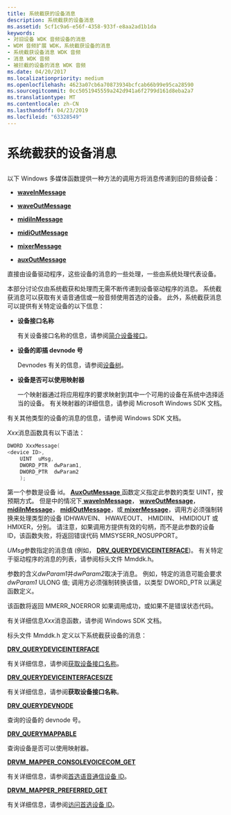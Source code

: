 ```yaml
---
title: 系统截获的设备消息
description: 系统截获的设备消息
ms.assetid: 5cf1c9a6-e56f-4358-933f-e8aa2ad1b1da
keywords:
- 对旧设备 WDK 音频设备的消息
- WDM 音频扩展 WDK，系统截获设备的消息
- 系统截获设备消息 WDK 音频
- 消息 WDK 音频
- 被拦截的设备的消息 WDK 音频
ms.date: 04/20/2017
ms.localizationpriority: medium
ms.openlocfilehash: 4623a07cb6a70873934bcfcab66b99e95ca28590
ms.sourcegitcommit: 0cc5051945559a242d941a6f2799d161d8eba2a7
ms.translationtype: MT
ms.contentlocale: zh-CN
ms.lasthandoff: 04/23/2019
ms.locfileid: "63328549"
---
```

# <a name="system-intercepted-device-messages"></a>系统截获的设备消息


## <span id="system_intercepted_device_messages"></span><span id="SYSTEM_INTERCEPTED_DEVICE_MESSAGES"></span>


以下 Windows 多媒体函数提供一种方法的调用方将消息传递到旧的音频设备：

-   [**waveInMessage**](https://msdn.microsoft.com/library/windows/desktop/dd743846)

-   [**waveOutMessage**](https://msdn.microsoft.com/library/windows/desktop/dd743865)

-   [**midiInMessage**](https://msdn.microsoft.com/library/windows/desktop/dd798457)

-   [**midiOutMessage**](https://msdn.microsoft.com/library/windows/desktop/dd798475)

-   [**mixerMessage**](https://msdn.microsoft.com/library/windows/desktop/dd757307)

-   [**auxOutMessage**](https://msdn.microsoft.com/library/windows/desktop/dd756716)

直接由设备驱动程序，这些设备的消息的一些处理，一些由系统处理代表设备。

本部分讨论仅由系统截获和处理而无需不断传递到设备驱动程序的消息。 系统截获消息可以获取有关语音通信或一般音频使用首选的设备。 此外，系统截获消息可以提供有关特定设备的以下信息：

-   **设备接口名称**

    有关设备接口名称的信息，请参阅[简介设备接口](https://msdn.microsoft.com/library/windows/hardware/ff549460)。

-   **设备的即插 devnode 号**

    Devnodes 有关的信息，请参阅[设备树](https://msdn.microsoft.com/library/windows/hardware/ff543194)。

-   **设备是否可以使用映射器**

    一个映射器通过将应用程序的要求映射到其中一个可用的设备在系统中选择适当的设备。 有关映射器的详细信息，请参阅 Microsoft Windows SDK 文档。

有关其他类型的设备的消息的信息，请参阅 Windows SDK 文档。

*Xxx*消息函数具有以下语法：

```cpp
DWORD XxxMessage(
<device ID>,
    UINT  uMsg,
    DWORD_PTR  dwParam1,
    DWORD_PTR  dwParam2
    );
```

第一个参数是设备 id。 [ **AuxOutMessage** ](https://msdn.microsoft.com/library/windows/desktop/dd756716)函数定义指定此参数的类型 UINT，按预期方式。 但是中的情况下[ **waveInMessage**](https://msdn.microsoft.com/library/windows/desktop/dd743846)， [ **waveOutMessage**](https://msdn.microsoft.com/library/windows/desktop/dd743865)， [ **midiInMessage**](https://msdn.microsoft.com/library/windows/desktop/dd798457)， [ **midiOutMessage**](https://msdn.microsoft.com/library/windows/desktop/dd798475)，或[ **mixerMessage**](https://msdn.microsoft.com/library/windows/desktop/dd757307)，调用方必须强制转换来处理类型的设备 IDHWAVEIN、 HWAVEOUT、 HMIDIIN、 HMIDIOUT 或 HMIXER，分别。 请注意，如果调用方提供有效的句柄，而不是此参数的设备 ID，该函数失败，将返回错误代码 MMSYSERR\_NOSUPPORT。

*UMsg*参数指定的消息值 (例如， [ **DRV\_QUERYDEVICEINTERFACE**](https://msdn.microsoft.com/library/windows/hardware/ff536363))。 有关特定于驱动程序的消息的列表，请参阅标头文件 Mmddk.h。

参数的含义*dwParam1*并*dwParam2*取决于消息。 例如，特定的消息可能会要求*dwParam1* ULONG 值; 调用方必须强制转换该值，以类型 DWORD\_PTR 以满足函数定义。

该函数将返回 MMERR\_NOERROR 如果调用成功，或如果不是错误状态代码。

有关详细信息*Xxx*消息函数，请参阅 Windows SDK 文档。

标头文件 Mmddk.h 定义以下系统截获设备的消息：

[**DRV\_QUERYDEVICEINTERFACE**](https://msdn.microsoft.com/library/windows/hardware/ff536363)

有关详细信息，请参阅[获取设备接口名称](obtaining-a-device-interface-name.md)。

[**DRV\_QUERYDEVICEINTERFACESIZE**](https://msdn.microsoft.com/library/windows/hardware/ff536364)

有关详细信息，请参阅**获取设备接口名称**。

[**DRV\_QUERYDEVNODE**](https://msdn.microsoft.com/library/windows/hardware/ff536365)

查询的设备的 devnode 号。

[**DRV\_QUERYMAPPABLE**](https://msdn.microsoft.com/library/windows/hardware/ff536366)

查询设备是否可以使用映射器。

[**DRVM\_MAPPER\_CONSOLEVOICECOM\_GET**](https://msdn.microsoft.com/library/windows/hardware/ff536361)

有关详细信息，请参阅[首选语音通信设备 ID](preferred-voice-communications-device-id.md)。

[**DRVM\_MAPPER\_PREFERRED\_GET**](https://msdn.microsoft.com/library/windows/hardware/ff536362)

有关详细信息，请参阅[访问首选设备 ID](accessing-the-preferred-device-id.md)。

 

 




